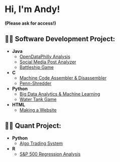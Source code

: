 <h1>Hi, I'm Andy!</h1>

<b>(Please ask for access!)</b>

<h2>👨‍💻 Software Development Project:</h2>

- <b>Java</b>
  - [OpenDataPhilly Analysis](https://)
  - [Social Media Post Analyzer](https://)
  - [Battleship Game](https://)
- <b>C</b>
  - [Machine Code Assembler & Disassembler](https://)
  - [Penn-Shredder](https://)
- <b>Python</b>
  - [Big Data Analytics & Machine Learning](https://)
  - [Water Tank Game](https://)
- <b>HTML</b>
  - [Making a Website](https://)
 
  
<h2>👨‍💻 Quant Project:</h2>

- <b>Python</b>
  - [Algo Trading System](https://github.com/joshmadakor1/Package-Delivery-Pathfinding-Algorithm)
- <b>R</b>
  - [S&P 500 Regression Analysis](https://)


<!--
**acspace2/acspace2** is a ✨ _special_ ✨ repository because its `README.md` (this file) appears on your GitHub profile.

Here are some ideas to get you started:

- 🔭 I’m currently working on ...
- 🌱 I’m currently learning ...
- 👯 I’m looking to collaborate on ...
- 🤔 I’m looking for help with ...
- 💬 Ask me about ...
- 📫 How to reach me: ...
- 😄 Pronouns: ...
- ⚡ Fun fact: ...
-->
